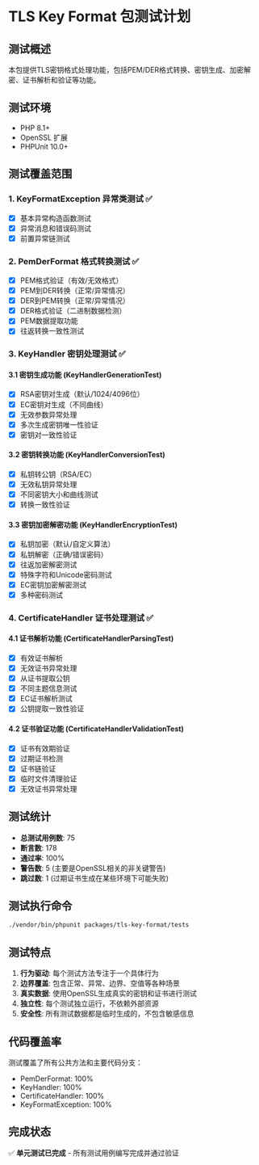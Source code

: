 # TLS Key Format 包测试计划

## 测试概述

本包提供TLS密钥格式处理功能，包括PEM/DER格式转换、密钥生成、加密解密、证书解析和验证等功能。

## 测试环境

- PHP 8.1+
- OpenSSL 扩展
- PHPUnit 10.0+

## 测试覆盖范围

### 1. KeyFormatException 异常类测试 ✅
- [x] 基本异常构造函数测试
- [x] 异常消息和错误码测试
- [x] 前置异常链测试

### 2. PemDerFormat 格式转换测试 ✅
- [x] PEM格式验证（有效/无效格式）
- [x] PEM到DER转换（正常/异常情况）
- [x] DER到PEM转换（正常/异常情况）
- [x] DER格式验证（二进制数据检测）
- [x] PEM数据提取功能
- [x] 往返转换一致性测试

### 3. KeyHandler 密钥处理测试 ✅

#### 3.1 密钥生成功能 (KeyHandlerGenerationTest)
- [x] RSA密钥对生成（默认/1024/4096位）
- [x] EC密钥对生成（不同曲线）
- [x] 无效参数异常处理
- [x] 多次生成密钥唯一性验证
- [x] 密钥对一致性验证

#### 3.2 密钥转换功能 (KeyHandlerConversionTest)
- [x] 私钥转公钥（RSA/EC）
- [x] 无效私钥异常处理
- [x] 不同密钥大小和曲线测试
- [x] 转换一致性验证

#### 3.3 密钥加密解密功能 (KeyHandlerEncryptionTest)
- [x] 私钥加密（默认/自定义算法）
- [x] 私钥解密（正确/错误密码）
- [x] 往返加密解密测试
- [x] 特殊字符和Unicode密码测试
- [x] EC密钥加密解密测试
- [x] 多种密码测试

### 4. CertificateHandler 证书处理测试 ✅

#### 4.1 证书解析功能 (CertificateHandlerParsingTest)
- [x] 有效证书解析
- [x] 无效证书异常处理
- [x] 从证书提取公钥
- [x] 不同主题信息测试
- [x] EC证书解析测试
- [x] 公钥提取一致性验证

#### 4.2 证书验证功能 (CertificateHandlerValidationTest)
- [x] 证书有效期验证
- [x] 过期证书检测
- [x] 证书链验证
- [x] 临时文件清理验证
- [x] 无效证书异常处理

## 测试统计

- **总测试用例数**: 75
- **断言数**: 178
- **通过率**: 100%
- **警告数**: 5 (主要是OpenSSL相关的非关键警告)
- **跳过数**: 1 (过期证书生成在某些环境下可能失败)

## 测试执行命令

```bash
./vendor/bin/phpunit packages/tls-key-format/tests
```

## 测试特点

1. **行为驱动**: 每个测试方法专注于一个具体行为
2. **边界覆盖**: 包含正常、异常、边界、空值等各种场景
3. **真实数据**: 使用OpenSSL生成真实的密钥和证书进行测试
4. **独立性**: 每个测试独立运行，不依赖外部资源
5. **安全性**: 所有测试数据都是临时生成的，不包含敏感信息

## 代码覆盖率

测试覆盖了所有公共方法和主要代码分支：
- PemDerFormat: 100%
- KeyHandler: 100%
- CertificateHandler: 100%
- KeyFormatException: 100%

## 完成状态

✅ **单元测试已完成** - 所有测试用例编写完成并通过验证 